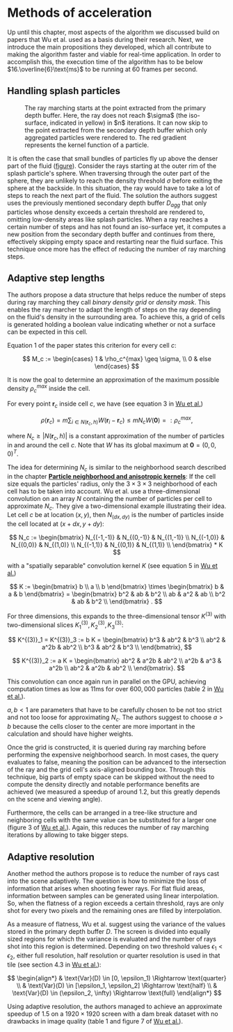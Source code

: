 # Methods of acceleration

Up until this chapter, most aspects of the algorithm we discussed build on papers that Wu et al. used as a basis during their research. Next, we introduce the main propositions they developed, which all contribute to making the algorithm faster and viable for real-time application. In order to accomplish this, the execution time of the algorithm has to be below $16.\overline{6}\text{ms}$ to be running at $60$ frames per second.

## Handling splash particles

<Figure ref="fig-splash" sources="figure-splash.png">
  The ray marching starts at the point extracted from the primary depth buffer. Here, the ray does not reach $\sigma$ (the iso-surface, indicated in yellow) in $n$ iterations. It can now skip to the point extracted from the secondary depth buffer which only aggregated particles were rendered to. The red gradient represents the kernel function of a particle.
</Figure>

It is often the case that small bundles of particles fly up above the denser part of the fluid ([figure](#fig-splash)). Consider the rays starting at the outer rim of the splash particle's sphere. When traversing through the outer part of the sphere, they are unlikely to reach the density threshold $\sigma$ before exiting the sphere at the backside. In this situation, the ray would have to take a lot of steps to reach the next part of the fluid. The solution the authors suggest uses the previously mentioned secondary depth buffer $D_{agg}$ that only particles whose density exceeds a certain threshold are rendered to, omitting low-density areas like splash particles. When a ray reaches a certain number of steps and has not found an iso-surface yet, it computes a new position from the secondary depth buffer and continues from there, effectively skipping empty space and restarting near the fluid surface. This technique once more has the effect of reducing the number of ray marching steps.

## Adaptive step lengths

The authors propose a data structure that helps reduce the number of steps during ray marching they call _binary density grid_ or _density mask_. This enables the ray marcher to adapt the length of steps on the ray depending on the fluid's density in the surrounding area. To achieve this, a grid of cells is generated holding a boolean value indicating whether or not a surface can be expected in this cell.

Equation 1 of the paper states this criterion for every cell $c$:

$$
M_c := \begin{cases}
1 & \rho_c^{max} \geq \sigma, \\
0 & else
\end{cases}
$$

It is now the goal to determine an approximation of the maximum possible density $\rho_c^{max}$ inside the cell.

For every point $\textbf{r}_c$ inside cell $c$, we have (see equation 3 in [Wu et al.](cite:Wu))

$$
\rho(\textbf{r}_c) =
m \sum_{i \in N(\textbf{r}_c, h)} W(\textbf{r}_i - \textbf{r}_c) \leq
m N_c W(\textbf{0}) =: \rho_c^{max},
$$

where $N_c \geq |N(\textbf{r}_c, h)|$ is a constant approximation of the number of particles in and around the cell $c$. Note that $W$ has its global maximum at $\textbf{0} = (0, 0, 0)^T$.

The idea for determining $N_c$ is similar to the neighborhood search described in the chapter [**Particle neighborhood and anisotropic kernels**](#particle-neighborhood-and-anisotropic-kernels): If the cell size equals the particles' radius, only the $3 \times 3 \times 3$ neighborhood of each cell has to be taken into account. Wu et al. use a three-dimensional convolution on an array $N$ containing the number of particles per cell to approximate $N_c$. They give a two-dimensional example illustrating their idea. Let cell $c$ be at location $(x, y)$, then $N_{(dx,dy)}$ is the number of particles inside the cell located at $(x + dx, y + dy)$:

$$
N_c :=
\begin{bmatrix}
  N_{(-1,-1)} & N_{(0,-1)} & N_{(1,-1)} \\
  N_{(-1,0)} & N_{(0,0)} & N_{(1,0)} \\
  N_{(-1,1)} & N_{(0,1)} & N_{(1,1)} \\
\end{bmatrix} * K
$$

with a "spatially separable" convolution kernel $K$ (see equation 5 in [Wu et al.](cite:Wu))

$$
K :=
\begin{bmatrix} b \\ a \\ b \end{bmatrix} \times
\begin{bmatrix} b & a & b \end{bmatrix} =
\begin{bmatrix}
b^2 & ab & b^2 \\
ab & a^2 & ab \\
b^2 & ab & b^2 \\
\end{bmatrix}
.
$$

For three dimensions, this expands to the three-dimensional tensor $K^{(3)}$ with two-dimensional slices $K^{(3)}_1, K^{(3)}_2, K^{(3)}_3$:

$$
K^{(3)}_1 = K^{(3)}_3 := b K =
\begin{bmatrix}
b^3 & ab^2 & b^3 \\
ab^2 & a^2b & ab^2 \\
b^3 & ab^2 & b^3 \\
\end{bmatrix},
$$

$$
K^{(3)}_2 := a K =
\begin{bmatrix}
ab^2 & a^2b & ab^2 \\
a^2b & a^3 & a^2b \\
ab^2 & a^2b & ab^2 \\
\end{bmatrix}.
$$

This convolution can once again run in parallel on the GPU, achieving computation times as low as $11\text{ms}$ for over $600,000$ particles (table 2 in [Wu et al.](cite:Wu)).

$a, b < 1$ are parameters that have to be carefully chosen to be not too strict and not too loose for approximating $N_c$. The authors suggest to choose $a > b$ because the cells closer to the center are more important in the calculation and should have higher weights.

Once the grid is constructed, it is queried during ray marching before performing the expensive neighborhood search. In most cases, the query evaluates to false, meaning the position can be advanced to the intersection of the ray and the grid cell's axis-aligned bounding box. Through this technique, big parts of empty space can be skipped without the need to compute the density directly and notable performance benefits are achieved (we measured a speedup of around $1.2$, but this greatly depends on the scene and viewing angle).

Furthermore, the cells can be arranged in a tree-like structure and neighboring cells with the same value can be substituted for a larger one (figure 3 of [Wu et al.](cite:Wu)). Again, this reduces the number of ray marching iterations by allowing to take bigger steps.

## Adaptive resolution

Another method the authors propose is to reduce the number of rays cast into the scene adaptively. The question is how to minimize the loss of information that arises when shooting fewer rays. For flat fluid areas, information between samples can be generated using linear interpolation. So, when the flatness of a region exceeds a certain threshold, rays are only shot for every two pixels and the remaining ones are filled by interpolation.

As a measure of flatness, Wu et al. suggest using the variance of the values stored in the primary depth buffer $D$. The screen is divided into equally sized regions for which the variance is evaluated and the number of rays shot into this region is determined. Depending on two threshold values $\epsilon_1 < \epsilon_2$, either full resolution, half resolution or quarter resolution is used in that tile (see section 4.3 in [Wu et al.](cite:Wu)):

$$
\begin{align*}
& \text{Var}(D) \in [0, \epsilon_1) \Rightarrow \text{quarter} \\
& \text{Var}(D) \in [\epsilon_1, \epsilon_2] \Rightarrow \text{half} \\
& \text{Var}(D) \in (\epsilon_2, \infty) \Rightarrow \text{full}
\end{align*}
$$

Using adaptive resolution, the authors managed to achieve an approximate speedup of $1.5$ on a $1920 \times 1920$ screen with a dam break dataset with no drawbacks in image quality (table 1 and figure 7 of [Wu et al.](cite:Wu)).
